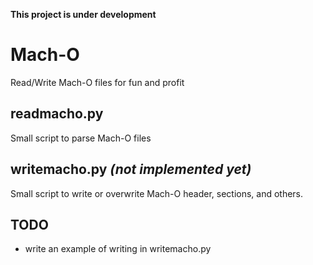 __This project is under development__

# Mach-O

Read/Write Mach-O files for fun and profit

## readmacho.py

Small script to parse Mach-O files

## writemacho.py _(not implemented yet)_

Small script to write or overwrite Mach-O header, sections, and others.

## TODO
- write an example of writing in writemacho.py